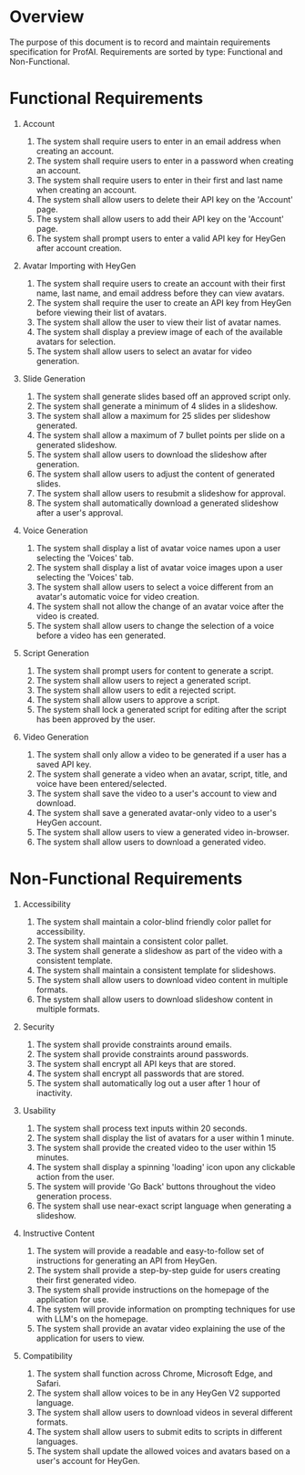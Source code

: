 # Overview
The purpose of this document is to record and maintain requirements specification for ProfAI. Requirements are sorted by type: Functional and Non-Functional. 

# Functional Requirements

1. Account
    1. The system shall require users to enter in an email address when creating an account. 
    2. The system shall require users to enter in a password when creating an account. 
    3. The system shall require users to enter in their first and last name when creating an account. 
    4. The system shall allow users to delete their API key on the 'Account' page. 
    5. The system shall allow users to add their API key on the 'Account' page. 
    6. The system shall prompt users to enter a valid API key for HeyGen after account creation. 

2. Avatar Importing with HeyGen
    1. The system shall require users to create an account with their first name, last name, and email address before they can view avatars.
    2. The system shall require the user to create an API key from HeyGen before viewing their list of avatars.
    3. The system shall allow the user to view their list of avatar names. 
    4. The system shall display a preview image of each of the available avatars for selection. 
    5. The system shall allow users to select an avatar for video generation. 

3. Slide Generation
    1. The system shall generate slides based off an approved script only.
    2. The system shall generate a minimum of 4 slides in a slideshow. 
    3. The system shall allow a maximum for 25 slides per slideshow generated. 
    4. The system shall allow a maximum of 7 bullet points per slide on a generated slideshow. 
    5. The system shall allow users to download the slideshow after generation. 
    6. The system shall allow users to adjust the content of generated slides.
    7. The system shall allow users to resubmit a slideshow for approval. 
    8. The system shall automatically download a generated slideshow after a user's approval. 

4. Voice Generation
    1. The system shall display a list of avatar voice names upon a user selecting the 'Voices' tab. 
    2. The system shall display a list of avatar voice images upon a user selecting the 'Voices' tab. 
    3. The system shall allow users to select a voice different from an avatar's automatic voice for video creation. 
    4. The system shall not allow the change of an avatar voice after the video is created. 
    5. The system shall allow users to change the selection of a voice before a video has een generated. 

5. Script Generation
    1. The system shall prompt users for content to generate a script. 
    2. The system shall allow users to reject a generated script. 
    3. The system shall allow users to edit a rejected script.
    4. The system shall allow users to approve a script. 
    5. The system shall lock a generated script for editing after the script has been approved by the user. 

6. Video Generation 
    1. The system shall only allow a video to be generated if a user has a saved API key. 
    2. The system shall generate a video when an avatar, script, title, and voice have been entered/selected. 
    3. The system shall save the video to a user's account to view and download. 
    4. The system shall save a generated avatar-only video to a user's HeyGen account. 
    5. The system shall allow users to view a generated video in-browser. 
    6. The system shall allow users to download a generated video. 

# Non-Functional Requirements

1. Accessibility
    1. The system shall maintain a color-blind friendly color pallet for accessibility. 
    2. The system shall maintain a consistent color pallet. 
    3. The system shall generate a slideshow as part of the video with a consistent template. 
    4. The system shall maintain a consistent template for slideshows. 
    5. The system shall allow users to download video content in multiple formats. 
    6. The system shall allow users to download slideshow content in multiple formats. 

2. Security 
    1. The system shall provide constraints around emails. 
    2. The system shall provide constraints around passwords. 
    3. The system shall encrypt all API keys that are stored. 
    4. The system shall encrypt all passwords that are stored.
    5. The system shall automatically log out a user after 1 hour of inactivity. 

3. Usability
    1. The system shall process text inputs within 20 seconds. 
    2. The system shall display the list of avatars for a user within 1 minute. 
    3. The system shall provide the created video to the user within 15 minutes. 
    4. The system shall display a spinning 'loading' icon upon any clickable action from the user. 
    5. The system will provide 'Go Back' buttons throughout the video generation process. 
    6. The system shall use near-exact script language when generating a slideshow.  

4. Instructive Content
    1. The system will provide a readable and easy-to-follow set of instructions for generating an API from HeyGen. 
    2. The system shall provide a step-by-step guide for users creating their first generated video. 
    3. The system shall provide instructions on the homepage of the application for use. 
    4. The system will provide information on prompting techniques for use with LLM's on the homepage. 
    5. The system shall provide an avatar video explaining the use of the application for users to view.

5. Compatibility
    1. The system shall function across Chrome, Microsoft Edge, and Safari. 
    2. The system shall allow voices to be in any HeyGen V2 supported language.
    3. The system shall allow users to download videos in several different formats. 
    4. The system shall allow users to submit edits to scripts in different languages. 
    5. The system shall update the allowed voices and avatars based on a user's account for HeyGen. 